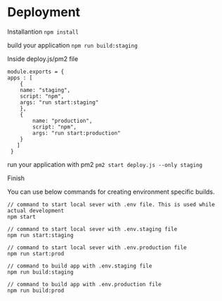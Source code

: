 # Deployment

Installantion
``
npm install
``

build your application
``
npm run build:staging
``

Inside deploy.js/pm2 file


    module.exports = {
    apps : [
	    {
	    name: "staging",
	    script: "npm",
	    args: "run start:staging"
	    },
	    {
		    name: "production",
		    script: "npm",
		    args: "run start:production"
	    }
	   ] 
     }

  

run your application with pm2
``
pm2 start deploy.js --only staging
``

Finish

You can use below commands for creating environment specific builds.
```
// command to start local sever with .env file. This is used while actual development  
npm start

// command to start local sever with .env.staging file  
npm run start:staging

// command to start local sever with .env.production file  
npm run start:prod

// command to build app with .env.staging file  
npm run build:staging

// command to build app with .env.production file  
npm run build:prod
```


